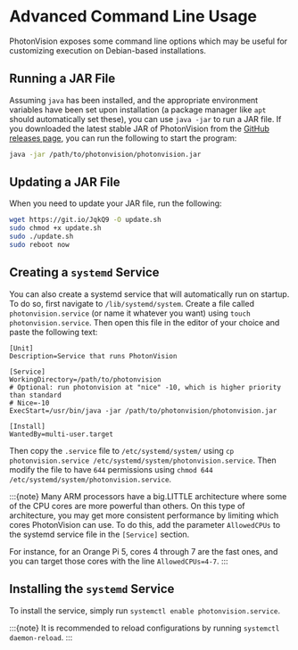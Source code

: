 # Advanced Command Line Usage

PhotonVision exposes some command line options which may be useful for customizing execution on Debian-based installations.

## Running a JAR File

Assuming `java` has been installed, and the appropriate environment variables have been set upon installation (a package manager like `apt` should automatically set these), you can use `java -jar` to run a JAR file. If you downloaded the latest stable JAR of PhotonVision from the [GitHub releases page](https://github.com/PhotonVision/photonvision/releases), you can run the following to start the program:

```bash
java -jar /path/to/photonvision/photonvision.jar
```

## Updating a JAR File

When you need to update your JAR file, run the following:

```bash
wget https://git.io/JqkQ9 -O update.sh
sudo chmod +x update.sh
sudo ./update.sh
sudo reboot now
```

## Creating a `systemd` Service

You can also create a systemd service that will automatically run on startup. To do so, first navigate to `/lib/systemd/system`. Create a file called `photonvision.service` (or name it whatever you want) using `touch photonvision.service`. Then open this file in the editor of your choice and paste the following text:

```
[Unit]
Description=Service that runs PhotonVision

[Service]
WorkingDirectory=/path/to/photonvision
# Optional: run photonvision at "nice" -10, which is higher priority than standard
# Nice=-10
ExecStart=/usr/bin/java -jar /path/to/photonvision/photonvision.jar

[Install]
WantedBy=multi-user.target
```

Then copy the `.service` file to `/etc/systemd/system/` using `cp photonvision.service /etc/systemd/system/photonvision.service`. Then modify the file to have `644` permissions using `chmod 644 /etc/systemd/system/photonvision.service`.

:::{note}
Many ARM processors have a big.LITTLE architecture where some of the CPU cores are more powerful than others. On this type of architecture, you may get more consistent performance by limiting which cores PhotonVision can use. To do this, add the parameter `AllowedCPUs` to the systemd service file in the `[Service]` section.

For instance, for an Orange Pi 5, cores 4 through 7 are the fast ones, and you can target those cores with the line `AllowedCPUs=4-7`.
:::

## Installing the `systemd` Service

To install the service, simply run `systemctl enable photonvision.service`.

:::{note}
It is recommended to reload configurations by running `systemctl daemon-reload`.
:::

